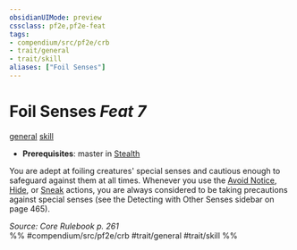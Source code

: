 ```yaml
---
obsidianUIMode: preview
cssclass: pf2e,pf2e-feat
tags:
- compendium/src/pf2e/crb
- trait/general
- trait/skill
aliases: ["Foil Senses"]
---
```

# Foil Senses  *Feat 7*  
[general](rules/traits/general.md)  [skill](rules/traits/skill.md)  

- **Prerequisites**: master in [Stealth](compendium/skills.md#Stealth)

You are adept at foiling creatures' special senses and cautious enough to safeguard against them at all times. Whenever you use the [Avoid Notice](rules/actions/avoid-notice.md), [Hide](rules/actions/hide.md), or [Sneak](rules/actions/sneak.md) actions, you are always considered to be taking precautions against special senses (see the Detecting with Other Senses sidebar on page 465).

*Source: Core Rulebook p. 261*  
%% #compendium/src/pf2e/crb #trait/general #trait/skill %%